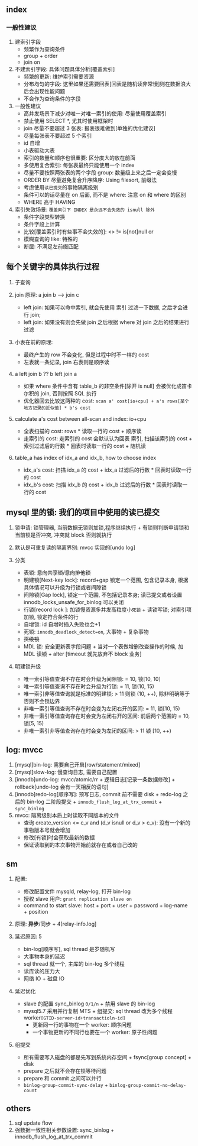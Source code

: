 ## index

### 一般性建议

1. 建索引字段
   - 频繁作为查询条件
   - group + order
   - join on
2. 不建索引字段: 具体问题具体分析[覆盖索引]
   - 频繁的更新: 维护索引需要资源
   - 分布均匀的字段: 这里如果还需要回表[回表是随机读非常慢]则在数据浪大后会出现性能问题
   - 不会作为查询条件的字段
3. 一般性建议
   - 高并发场景下减少对唯一对唯一索引的使用: 尽量使用覆盖索引
   - 禁止使用 SELECT \*, 尤其时使用框架时
   - join 尽量不要超过 3 张表: 报表很难做到[单独的优化建议]
   - 尽量每张表不要超过 5 个索引
   - id 自增
   - 小表驱动大表
   - 索引的数量和顺序也很重要: 区分度大的放在前面
   - 多使用复合索引: 每张表最终只能使用一个 index
   - 尽量不要按照两张表的两个字段 group: 数量级上来之后一定会变慢
   - ORDER BY 尽量避免复合升序降序: Using filesort, 前缀法
   - 考虑使用`读已提交`的事物隔离级别
   - 条件可以的话尽量在 on 后面, 而不是 where: 注意 on 和 where 的区别
   - WHERE 高于 HAVING
4. 索引失效场景: `覆盖索引下 INDEX 是永远不会失效的 isnull 除外`
   - 条件字段类型转换
   - 条件字段上计算
   - 比较[覆盖索引时有些事不会失效的]: <> != is[not]null or
   - 模糊查询的 like: 特殊的
   - 断层: 不满足左前缀匹配

## 每个关键字的具体执行过程

1. 子查询
2. join 原理: a join b --> join c
   - left join: 如果可以命中索引, 就会先使用 索引 过滤一下数据, 之后才会进行 join;
   - left join: 如果没有则会先做 join 之后根据 where 对 join 之后的结果进行过滤
3. 小表在前的原理:
   - 最终产生的 row 不会变化, 但是过程中时不一样的 cost
   - 左表就一条记录, join 右表则是顺序读
4. a left join b ?? b left join a

   - 如果 where 条件中含有 table_b 的非空条件[除开 is null] 会被优化成笛卡尔积的 join, 否则按照 SQL 执行
   - 优化器回去比较这两种的 cost: `scan a' cost[io+cpu] + a's rows[某个地方记录的近似值] * b's cost`

5. calculate a's cost between all-scan and index: io+cpu

   - 全表扫描的 cost: rows \* 读取一行的 cost + 顺序读
   - 走索引的 cost: 走索引的 cost 会默认认为回表 索引, 扫描该索引的 cost + 索引过滤后的行数 \* 回表时读取一行的 cost + 随机读

6. table_a has index of idx_a and idx_b, how to choose index

   - idx_a's cost: 扫描 idx_a 的 cost + idx_a 过滤后的行数 \* 回表时读取一行的 cost
   - idx_b's cost: 扫描 idx_b 的 cost + idx_b 过滤后的行数 \* 回表时读取一行的 cost

## mysql 里的锁: 我们的项目中使用的读已提交

1. 锁申请: 锁管理器, 当前数据无锁则加锁,程序继续执行 + 有锁则判断申请锁和当前锁是否冲突, 冲突就 block 否则就执行
2. 默认是可重复读的隔离界别: mvcc 实现的[undo log]
3. 分类

   - 表锁: ~~意向共享锁/意向排他锁~~
   - 明建锁[Next-key lock]: record+gap 锁定⼀个范围, 包含记录本身, 根据具体情况可以升级为行锁或者间隙锁
   - 间隙锁[Gap lock], 锁定⼀个范围, 不包括记录本身; 读已提交或者设置 innodb_locks_unsafe_for_binlog 可以关闭
   - 行锁[record lock ]: 加锁慢资源多并发高粒度小`死锁` + 读锁写锁; 对索引项加锁, 锁定符合条件的行
   - 自增锁: id 自增时插入失败也会+1
   - 死锁: `innodb_deadlock_detect=on`, 大事物 + 复杂事物
   - ~~页级锁~~
   - MDL 锁: 安全更新表字段问题 + 当对一个表做增删改查操作的时候, 加 MDL 读锁 + alter [timeout 就先放弃不 block 业务]

4. 明建锁升级
   - 唯一索引等值查询不存在时会升级为间隙锁: = 10, 锁[10, 10]
   - 唯一索引等值查询不存在时会升级为行锁: = 11, 锁(10, 15)
   - 唯一索引非等值查询就是标准的明建锁: > 11 则锁 (10, ++), 除非明确等于否则不会锁边界
   - 非唯一索引等值查询不存在时会变为左闭右开的区间: = 11, 锁[10, 15)
   - 非唯一索引等值查询存在时会变为左闭右开的区间: 前后两个范围的 = 10, 锁[5, 15)
   - 非唯一索引非等值查询存在时会变为左闭的区间: > 11 锁 [10, ++)

## log: mvcc

1. [mysql]bin-log: 需要自己开启[row/statement/mixed]
2. [mysql]slow-log: 慢查询日志, 需要自己配置
3. [innodb]undo-log: mvcc/atomic/rr + 逻辑日志[记录一条数据修改] + rollback[undo-log 会有一天相反的语句]
4. [innodb]redo-log[顺序写]: 预写日志, commit 前不需要 disk + redo-log 之后的 bin-log 二阶段提交 + `innodb_flush_log_at_trx_commit` + `sync_binlog`
5. mvcc: 隔离级别本质上时读取不同版本的文件
   - 查询 create_version <= c_v and (d_v isnull or d_v > c_v): 没有一个新的事物版本号就会增加
   - 修改[有锁]时会获取最新的数据
   - 保证读取到的本次事物开始前就存在或者自己改的

## sm

1. 配置:

   - 修改配置文件 mysqld, relay-log, 打开 bin-log
   - 授权 slave 用户: `grant replication slave on`
   - command to start slave: host + port + user + password + log-name + position

2. 原理: **异步**/同步 + 4[relay-info.log]
3. 延迟原因: 5

   - bin-log[顺序写], sql thread 是岁随机写
   - 大事物本身的延迟
   - sql thread 就一个, 主库的 bin-log 多个线程
   - 读库读的压力大
   - 网络 IO + 磁盘 IO

4. 延迟优化

   - slave 的配置 sync_binlog `0/1/n` + 禁用 slave 的 bin-log
   - mysql5.7 采用并行复制 MTS + 组提交: sql thread 改为多个线程 worker`[GTID-server-id+transactioln-id]`
     - 更新同一行的事物在一个 worker: 顺序问题
     - 一个事物更新的不同行也要在一个 worker: 原子性问题

5. 组提交

   - 所有需要写入磁盘的都是先写到系统内存空间 + fsync[group concept] + disk
   - prepare 之后就不会存在锁等待问题
   - prepare 和 commit 之间可以并行
   - `binlog-group-commit-sync-delay` + `binlog-group-commit-no-delay-count`

## others

1. sql update flow
2. 强数据一致性相关参数设置: sync_binlog + innodb_flush_log_at_trx_commit
